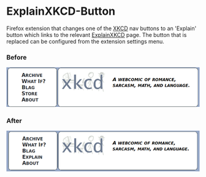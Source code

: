 # ExplainXKCD-Button
Firefox extension that changes one of the [XKCD](https://www.xkcd.com/) nav buttons to an 'Explain' button which links to the relevant [ExplainXKCD](https://www.explainxkcd.com/wiki/index.php/Main_Page) page. The button that is replaced can be configured from the extension settings menu.

### Before
![Before userscript](https://raw.githubusercontent.com/David-Hickey/ExplainXKCD-Button-Firefox/master/images/before.png)

### After
![After userscript](https://raw.githubusercontent.com/David-Hickey/ExplainXKCD-Button-Firefox/master/images/after.png)
